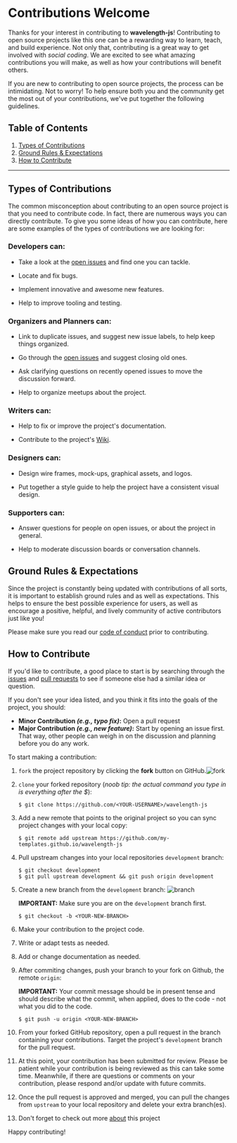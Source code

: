 # Contributions Welcome

Thanks for your interest in contributing to **wavelength-js**! Contributing to open source projects like this one can be a rewarding way to learn, teach, and build experience. Not only that, contributing is a great way to get involved with _social coding_. We are excited to see what amazing contributions you will make, as well as how your contributions will benefit others.

If you are new to contributing to open source projects, the process can be intimidating. Not to worry! To help ensure both you and the community get the most out of your contributions, we've put together the following guidelines.

## Table of Contents

1. [Types of Contributions](#types-of-contributions)
1. [Ground Rules & Expectations](#ground-rules--expectations)
1. [How to Contribute](#how-to-contribute)

---

## Types of Contributions

The common misconception about contributing to an open source project is that you need to contribute code. In fact, there are numerous ways you can directly contribute. To give you some ideas of how you can contribute, here are some examples of the types of contributions we are looking for:

### Developers can:

* Take a look at the [open issues][issues] and find one you can tackle.

* Locate and fix bugs.

* Implement innovative and awesome new features.

* Help to improve tooling and testing.

### Organizers and Planners can:

* Link to duplicate issues, and suggest new issue labels, to help keep things organized.

* Go through the [open issues][issues] and suggest closing old ones.

* Ask clarifying questions on recently opened issues to move the discussion forward.

* Help to organize meetups about the project.

### Writers can:

* Help to fix or improve the project's documentation.

* Contribute to the project's [Wiki][wiki].

### Designers can:

* Design wire frames, mock-ups, graphical assets, and logos.

* Put together a style guide to help the project have a consistent visual design.

### Supporters can:

* Answer questions for people on open issues, or about the project in general.

* Help to moderate discussion boards or conversation channels.

## Ground Rules & Expectations

Since the project is constantly being updated with contributions of all sorts, it is important to establish ground rules and as well as expectations. This helps to ensure the best possible experience for users, as well as encourage a positive, helpful, and lively community of active contributors just like you!

Please make sure you read our [code of conduct][code-of-conduct] prior to contributing.

## How to Contribute

If you'd like to contribute, a good place to start is by searching through the [issues][issues] and [pull requests][pull-requests] to see if someone else had a similar idea or question.

If you don't see your idea listed, and you think it fits into the goals of the project, you should:

* **Minor Contribution _(e.g., typo fix)_:** Open a pull request
* **Major Contribution _(e.g., new feature)_:** Start by opening an issue first. That way, other people can weigh in on the discussion and planning before you do any work.

To start making a contribution:

1. `fork` the project repository by clicking the **fork** button on GitHub.![fork](https://help.github.com/assets/images/help/repository/fork_button.jpg)

1. `clone` your forked repository (_noob tip: the actual command you type in is everything after the $_):

   ```shell
   $ git clone https://github.com/<YOUR-USERNAME>/wavelength-js
   ```

1. Add a new remote that points to the original project so you can sync project changes with your local copy:

   ```shell
   $ git remote add upstream https://github.com/my-templates.github.io/wavelength-js
   ```

1. Pull upstream changes into your local repositories `development` branch:

   ```shell
   $ git checkout development
   $ git pull upstream development && git push origin development
   ```

1. Create a new branch from the `development` branch:
![branch](https://help.github.com/assets/images/help/branch/branch-selection-dropdown.png)

   **IMPORTANT:** Make sure you are on the `development` branch first.

   ```shell
   $ git checkout -b <YOUR-NEW-BRANCH>
   ```

1. Make your contribution to the project code.

1. Write or adapt tests as needed.

1. Add or change documentation as needed.

1. After commiting changes, push your branch to your fork on Github, the remote `origin`:

   **IMPORTANT:** Your commit message should be in present tense and should describe what the commit, when applied, does to the code - not what you did to the code.

   ```shell
   $ git push -u origin <YOUR-NEW-BRANCH>
   ```

1. From your forked GitHub repository, open a pull request in the branch containing your contributions. Target the project's `development` branch for the pull request.

1. At this point, your contribution has been submitted for review. Please be patient while your contribution is being reviewed as this can take some time. Meanwhile, if there are questions or comments on your contribution, please respond and/or update with future commits.

1. Once the pull request is approved and merged, you can pull the changes from `upstream` to your local repository and delete your extra branch(es).

1. Don't forget to check out more [about] this project

Happy contributing!

[code-of-conduct]: ./CODE_OF_CONDUCT.md
[about]: https://bradodarb.github.io/wavelength-js/
[wiki]: https://github.com/bradodarb/wavelength-js/wiki
[issues]: https://github.com/bradodarb.github.io/wavelength-js/issues
[pull-requests]: https://github.com/bradodarb.github.io/wavelength-js/pulls
